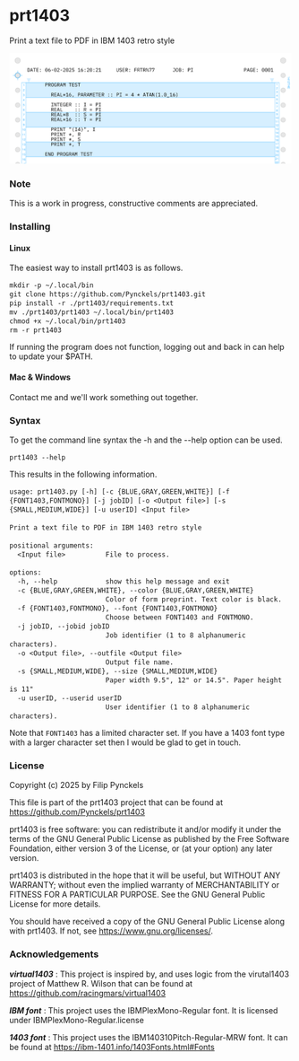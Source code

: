 # prt1403

Print a text file to PDF in IBM 1403 retro style

![Fortran source code](tests/testOut/test2.png)

### Note

This is a work in progress, constructive comments are appreciated.

### Installing

#### Linux

The easiest way to install prt1403 is as follows.

    mkdir -p ~/.local/bin
    git clone https://github.com/Pynckels/prt1403.git
    pip install -r ./prt1403/requirements.txt
    mv ./prt1403/prt1403 ~/.local/bin/prt1403
    chmod +x ~/.local/bin/prt1403
    rm -r prt1403

If running the program does not function, logging out and back in can help to update your $PATH.

#### Mac & Windows

Contact me and we'll work something out together.

### Syntax

To get the command line syntax the -h and the --help option can be used.

    prt1403 --help

This results in the following information.

    usage: prt1403.py [-h] [-c {BLUE,GRAY,GREEN,WHITE}] [-f {FONT1403,FONTMONO}] [-j jobID] [-o <Output file>] [-s {SMALL,MEDIUM,WIDE}] [-u userID] <Input file>
    
    Print a text file to PDF in IBM 1403 retro style
    
    positional arguments:
      <Input file>          File to process.
    
    options:
      -h, --help            show this help message and exit
      -c {BLUE,GRAY,GREEN,WHITE}, --color {BLUE,GRAY,GREEN,WHITE}
                            Color of form preprint. Text color is black.
      -f {FONT1403,FONTMONO}, --font {FONT1403,FONTMONO}
                            Choose between FONT1403 and FONTMONO.
      -j jobID, --jobid jobID
                            Job identifier (1 to 8 alphanumeric characters).
      -o <Output file>, --outfile <Output file>
                            Output file name.
      -s {SMALL,MEDIUM,WIDE}, --size {SMALL,MEDIUM,WIDE}
                            Paper width 9.5", 12" or 14.5". Paper height is 11"
      -u userID, --userid userID
                            User identifier (1 to 8 alphanumeric characters).

Note that `FONT1403` has a limited character set. If you have a 1403 font type with a larger character set then I would be glad to get in touch.

### License

Copyright (c) 2025 by Filip Pynckels

This file is part of the prt1403 project that can be found at
https://github.com/Pynckels/prt1403

prt1403 is free software: you can redistribute it and/or modify
it under the terms of the GNU General Public License as published by
the Free Software Foundation, either version 3 of the License, or
(at your option) any later version.

prt1403 is distributed in the hope that it will be useful,
but WITHOUT ANY WARRANTY; without even the implied warranty of
MERCHANTABILITY or FITNESS FOR A PARTICULAR PURPOSE. See the
GNU General Public License for more details.

You should have received a copy of the GNU General Public License
along with prt1403. If not, see <https://www.gnu.org/licenses/>.

### Acknowledgements

***virtual1403*** : This project is inspired by, and uses logic from the virutal1403 project of Matthew R. Wilson that can be found at https://github.com/racingmars/virtual1403

***IBM font*** : This project uses the IBMPlexMono-Regular font. It is licensed under IBMPlexMono-Regular.license

***1403 font*** : This project uses the IBM140310Pitch-Regular-MRW font. It can be found at https://ibm-1401.info/1403Fonts.html#Fonts
